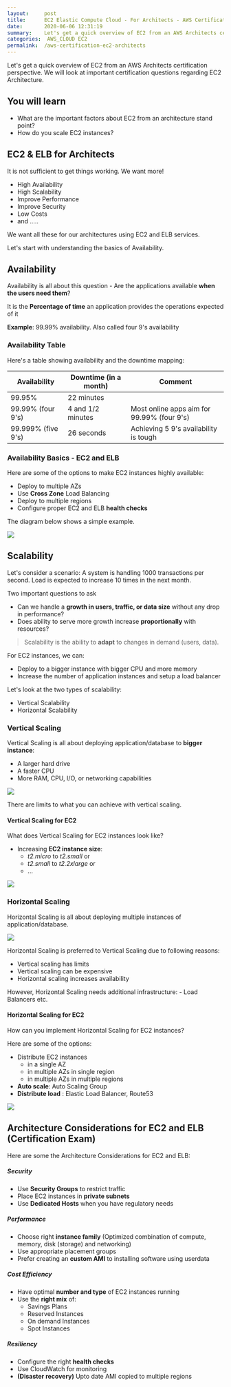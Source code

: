 ```yaml
---
layout:     post
title:      EC2 Elastic Compute Cloud - For Architects - AWS Certification Cheat Sheet
date:       2020-06-06 12:31:19
summary:    Let's get a quick overview of EC2 from an AWS Architects certification perspective. We will look at important certification questions regarding EC2 Architecture. 
categories:  AWS_CLOUD EC2
permalink:  /aws-certification-ec2-architects
---
```


Let's get a quick overview of EC2 from an AWS Architects certification perspective. We will look at important certification questions regarding EC2 Architecture. 

## You will learn
- What are the important factors about EC2 from an architecture stand point?
- How do you scale EC2 instances?



## EC2 & ELB for Architects

It is not sufficient to get things working. We want more!

- High Availability
- High Scalability
- Improve Performance
- Improve Security
- Low Costs
- and .....

We want all these for our architectures using EC2 and ELB services.

Let's start with understanding the basics of Availability.

## Availability

Availability is all about this question - Are the applications available **when the users need them**?

It is the **Percentage of time** an application provides the operations expected of it

**Example**: 99.99% availability. Also called four 9's availability

### Availability Table

Here's a table showing availability and the downtime mapping:

| Availability | Downtime (in a month)  | Comment |
|--|--|--|
| 99.95% | 22 minutes||
| 99.99% (four 9's)| 4 and 1/2 minutes | Most online apps aim for 99.99% (four 9's)|
| 99.999% (five 9's) | 26 seconds| Achieving 5 9's availability is tough|

### Availability Basics - EC2 and ELB

Here are some of the options to make EC2 instances highly available:
- Deploy to multiple AZs
- Use **Cross Zone** Load Balancing
- Deploy to multiple regions
- Configure proper EC2 and ELB **health checks**

The diagram below shows a simple example.

![](/images/aws/ec2/3-elb-crosszone-lb.png)


## Scalability

Let's consider a scenario: A system is handling 1000 transactions per second. Load is expected to increase 10 times in the next month. 

Two important questions to ask
- Can we handle a **growth in users, traffic, or data size** without any drop in performance?
- Does ability to serve more growth increase **proportionally** with resources?

> Scalability is the ability to **adapt** to changes in demand (users, data).

For EC2 instances, we can:
- Deploy to a bigger instance with bigger CPU and more memory
- Increase the number of application instances and setup a load balancer

Let's look at the two types of scalability:
- Vertical Scalability
- Horizontal Scalability

### Vertical Scaling

Vertical Scaling is all about deploying application/database to **bigger instance**: 
- A larger hard drive 
- A faster CPU
- More RAM, CPU, I/O, or networking capabilities

![](/images/vertical-scaling.png) 

There are limits to what you can achieve with vertical scaling.

#### Vertical Scaling for EC2

What does Vertical Scaling for EC2 instances look like?
- Increasing **EC2 instance size**:
	- *t2.micro* to *t2.small* or 
	- *t2.small* to *t2.2xlarge* or 
	-  ...

![](/images/aws/ec2-vertical-scaling.png) 

### Horizontal Scaling

Horizontal Scaling is all about deploying multiple instances of application/database.

![](/images/horizontal-scaling.png) 

Horizontal Scaling is preferred to Vertical Scaling due to following reasons:
- Vertical scaling has limits
- Vertical scaling can be expensive
- Horizontal scaling increases availability

However, Horizontal Scaling needs additional infrastructure:
	- Load Balancers etc.

#### Horizontal Scaling for EC2

How can you implement Horizontal Scaling for EC2 instances?

Here are some of the options:
- Distribute EC2 instances 
	- in a single AZ
	- in multiple AZs in single region
	- in multiple AZs in multiple regions
- **Auto scale**: Auto Scaling Group
- **Distribute load** : Elastic Load Balancer, Route53

![](/images/aws/ec2/3-elb-crosszone-lb.png)

## Architecture Considerations for EC2 and ELB (Certification Exam)

Here are some the Architecture Considerations for EC2 and ELB:

##### Security
- Use **Security Groups** to restrict traffic
- Place EC2 instances in **private subnets**
- Use **Dedicated Hosts** when you have regulatory needs

##### Performance
- Choose right **instance family** (Optimized combination of compute, memory, disk (storage) and networking)
- Use appropriate placement groups
- Prefer creating an **custom AMI** to installing software using userdata

##### Cost Efficiency
- Have optimal **number and type** of EC2 instances running
- Use the **right mix** of:
	- Savings Plans
	- Reserved Instances
	- On demand Instances
	- Spot Instances

##### Resiliency
- Configure the right **health checks**
- Use CloudWatch for monitoring
- **(Disaster recovery)** Upto date AMI copied to multiple regions